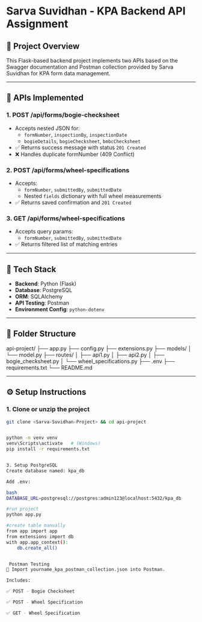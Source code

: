 # Sarva Suvidhan - KPA Backend API Assignment

## 📌 Project Overview

This Flask-based backend project implements two APIs based on the Swagger documentation and Postman collection provided by Sarva Suvidhan for KPA form data management.

---

## 🚀 APIs Implemented

### 1. **POST /api/forms/bogie-checksheet**
- Accepts nested JSON for:
  - `formNumber`, `inspectionBy`, `inspectionDate`
  - `bogieDetails`, `bogieChecksheet`, `bmbcChecksheet`
- ✅ Returns success message with status `201 Created`
- ❌ Handles duplicate formNumber (409 Conflict)

### 2. **POST /api/forms/wheel-specifications**
- Accepts:
  - `formNumber`, `submittedBy`, `submittedDate`
  - Nested `fields` dictionary with full wheel measurements
- ✅ Returns saved confirmation and `201 Created`

### 3. **GET /api/forms/wheel-specifications**
- Accepts query params:
  - `formNumber`, `submittedBy`, `submittedDate`
- ✅ Returns filtered list of matching entries

---

## 🧰 Tech Stack

- **Backend**: Python (Flask)
- **Database**: PostgreSQL
- **ORM**: SQLAlchemy
- **API Testing**: Postman
- **Environment Config**: `python-dotenv`

---

## 📂 Folder Structure
api-project/
├── app.py
├── config.py
├── extensions.py
├── models/
│ └── model.py
├── routes/
│ ├── api1.py
│ ├── api2.py
│ ├── bogie_checksheet.py
│ └── wheel_specifications.py
├── .env
├── requirements.txt
└── README.md


---

## ⚙️ Setup Instructions

### 1. Clone or unzip the project

```bash
git clone <Sarva-Suvidhan-Project> && cd api-project


python -m venv venv
venv\Scripts\activate   # (Windows)
pip install -r requirements.txt


3. Setup PostgreSQL
Create database named: kpa_db

Add .env:

bash
DATABASE_URL=postgresql://postgres:admin123@localhost:5432/kpa_db

#run project
python app.py

#create table manually
from app import app
from extensions import db
with app.app_context():
    db.create_all()


 Postman Testing
📁 Import yourname_kpa_postman_collection.json into Postman.

Includes:

✅ POST - Bogie Checksheet

✅ POST - Wheel Specification

✅ GET - Wheel Specification